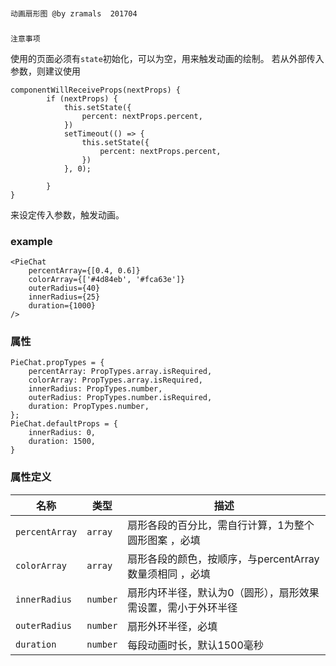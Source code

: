 ###
	动画扇形图 @by zramals  201704
###
	注意事项

使用的页面必须有`state`初始化，可以为空，用来触发动画的绘制。
若从外部传入参数，则建议使用
```
componentWillReceiveProps(nextProps) {
		if (nextProps) {
			this.setState({
				percent: nextProps.percent,
			})
			setTimeout(() => {
				this.setState({
					percent: nextProps.percent,
				})
			}, 0);

		}
}
```
来设定传入参数，触发动画。


### example
```
<PieChat
	percentArray={[0.4, 0.6]}
	colorArray={['#4d84eb', '#fca63e']}
	outerRadius={40}
	innerRadius={25}
	duration={1000}
/>
```
### 属性
```
PieChat.propTypes = {
	percentArray: PropTypes.array.isRequired,
	colorArray: PropTypes.array.isRequired,
	innerRadius: PropTypes.number,
	outerRadius: PropTypes.number.isRequired,
	duration: PropTypes.number,
};
PieChat.defaultProps = {
	innerRadius: 0,
	duration: 1500,
}
```
### 属性定义

| 名称 | 类型 | 描述 |
|------|------|-------------|
| `percentArray` | `array` | 扇形各段的百分比，需自行计算，1为整个圆形图案 ，必填|
| `colorArray` | `array` | 扇形各段的颜色，按顺序，与percentArray数量须相同 ，必填|
| `innerRadius` | `number` | 扇形内环半径，默认为0（圆形），扇形效果需设置，需小于外环半径|
| `outerRadius` | `number` | 扇形外环半径，必填|
| `duration` | `number` | 每段动画时长，默认1500毫秒 |
